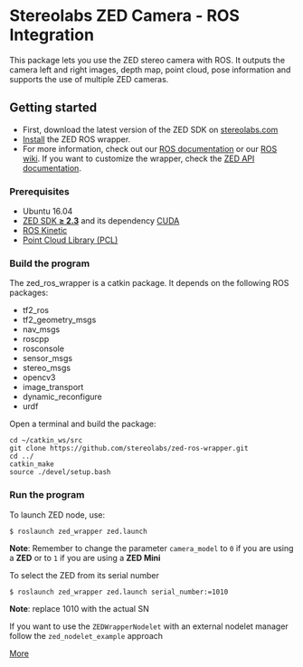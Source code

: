 # Stereolabs ZED Camera - ROS Integration

This package lets you use the ZED stereo camera with ROS. It outputs the camera left and right images, depth map, point cloud, pose information and supports the use of multiple ZED cameras.

## Getting started

- First, download the latest version of the ZED SDK on [stereolabs.com](https://www.stereolabs.com/developers/)
- [Install](#build-the-program) the ZED ROS wrapper.
- For more information, check out our [ROS documentation](https://www.stereolabs.com/documentation/guides/using-zed-with-ros/introduction.html) or our [ROS wiki](http://wiki.ros.org/zed-ros-wrapper). If you want to customize the wrapper, check the [ZED API documentation](https://www.stereolabs.com/developers/documentation/API/).

### Prerequisites

- Ubuntu 16.04
- [ZED SDK **≥ 2.3**](https://www.stereolabs.com/developers/) and its dependency [CUDA](https://developer.nvidia.com/cuda-downloads)
- [ROS Kinetic](http://wiki.ros.org/kinetic/Installation/Ubuntu)
- [Point Cloud Library (PCL)](https://github.com/PointCloudLibrary/pcl)

### Build the program

The zed_ros_wrapper is a catkin package. It depends on the following ROS packages:

   - tf2_ros
   - tf2_geometry_msgs
   - nav_msgs
   - roscpp
   - rosconsole
   - sensor_msgs
   - stereo_msgs
   - opencv3
   - image_transport
   - dynamic_reconfigure
   - urdf


Open a terminal and build the package:

    cd ~/catkin_ws/src
    git clone https://github.com/stereolabs/zed-ros-wrapper.git
    cd ../
    catkin_make
    source ./devel/setup.bash

### Run the program

To launch ZED node, use:

    $ roslaunch zed_wrapper zed.launch

**Note**: Remember to change the parameter `camera_model` to `0` if you are using a **ZED** or to `1` if you are using a **ZED Mini**

 To select the ZED from its serial number

    $ roslaunch zed_wrapper zed.launch serial_number:=1010 

**Note**: replace 1010 with the actual SN

If you want to use the `ZEDWrapperNodelet` with an external nodelet manager follow the `zed_nodelet_example` approach

[More](https://www.stereolabs.com/documentation/guides/using-zed-with-ros/introduction.html)

